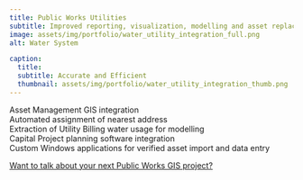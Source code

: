 ```yaml
---
title: Public Works Utilities
subtitle: Improved reporting, visualization, modelling and asset replacement planning.
image: assets/img/portfolio/water_utility_integration_full.png
alt: Water System

caption:
  title: 
  subtitle: Accurate and Efficient
  thumbnail: assets/img/portfolio/water_utility_integration_thumb.png
---
```


Asset Management GIS integration  
Automated assignment of nearest address  
Extraction of Utility Billing water usage for modelling  
Capital Project planning software integration  
Custom Windows applications for verified asset import and data entry

<a href="#contact">Want to talk about your next Public Works GIS project?</a>